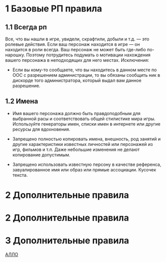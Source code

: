 # 1 Базовые РП правила

## 1.1 Всегда рп

Все, что вы нашли в игре, увидели, скрафтили, добыли и т.д. — это ролевые действия. Если ваш персонаж находится в игре — он находится в роли всегда. Ваш персонаж не может быть где-либо по-нарошку. Поэтому потрудитесь подумать о мотивации нахождения вашего персонажа в неподходящих для него местах. Исключения:
- Если вы кому-то сообщаете, что вы находитесь в данном месте по ООС с разрешением администрации, то вы обязаны сообщить ник в дискорде того администратора, который выдал вам данное разрешение.

## 1.2 Имена

- Имя вашего персонажа должно быть правдоподобным для выбранной расы и соответствовать общей стилистике мира игры. Используйте генераторы имен, списки имен в интернете или другие ресурсы для вдохновения.


- Запрещено полностью копировать имена, внешность, род занятий и другие характеристики известных личностей или персонажей из игр, фильмов и т.п. Даже небольшие изменения не делают копирование допустимым.
- Запрещено использовать известную персону в качестве референса, завуалированное имя или образ или прямые ассоциации.
Кусочек текста.

# 2 Дополнительные правила

# 2 Дополнительные правила

# 3 Дополнительные правила

<a name="рп-правила@3-дополнительные-правила" href="#">АЛЛО</a>
